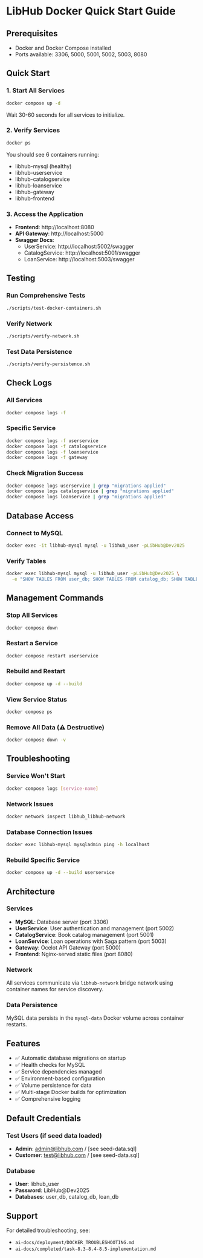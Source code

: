 # LibHub Docker Quick Start Guide

## Prerequisites
- Docker and Docker Compose installed
- Ports available: 3306, 5000, 5001, 5002, 5003, 8080

## Quick Start

### 1. Start All Services
```bash
docker compose up -d
```

Wait 30-60 seconds for all services to initialize.

### 2. Verify Services
```bash
docker ps
```

You should see 6 containers running:
- libhub-mysql (healthy)
- libhub-userservice
- libhub-catalogservice
- libhub-loanservice
- libhub-gateway
- libhub-frontend

### 3. Access the Application
- **Frontend**: http://localhost:8080
- **API Gateway**: http://localhost:5000
- **Swagger Docs**:
  - UserService: http://localhost:5002/swagger
  - CatalogService: http://localhost:5001/swagger
  - LoanService: http://localhost:5003/swagger

## Testing

### Run Comprehensive Tests
```bash
./scripts/test-docker-containers.sh
```

### Verify Network
```bash
./scripts/verify-network.sh
```

### Test Data Persistence
```bash
./scripts/verify-persistence.sh
```

## Check Logs

### All Services
```bash
docker compose logs -f
```

### Specific Service
```bash
docker compose logs -f userservice
docker compose logs -f catalogservice
docker compose logs -f loanservice
docker compose logs -f gateway
```

### Check Migration Success
```bash
docker compose logs userservice | grep "migrations applied"
docker compose logs catalogservice | grep "migrations applied"
docker compose logs loanservice | grep "migrations applied"
```

## Database Access

### Connect to MySQL
```bash
docker exec -it libhub-mysql mysql -u libhub_user -pLibHub@Dev2025
```

### Verify Tables
```bash
docker exec libhub-mysql mysql -u libhub_user -pLibHub@Dev2025 \
  -e "SHOW TABLES FROM user_db; SHOW TABLES FROM catalog_db; SHOW TABLES FROM loan_db;"
```

## Management Commands

### Stop All Services
```bash
docker compose down
```

### Restart a Service
```bash
docker compose restart userservice
```

### Rebuild and Restart
```bash
docker compose up -d --build
```

### View Service Status
```bash
docker compose ps
```

### Remove All Data (⚠️ Destructive)
```bash
docker compose down -v
```

## Troubleshooting

### Service Won't Start
```bash
docker compose logs [service-name]
```

### Network Issues
```bash
docker network inspect libhub_libhub-network
```

### Database Connection Issues
```bash
docker exec libhub-mysql mysqladmin ping -h localhost
```

### Rebuild Specific Service
```bash
docker compose up -d --build userservice
```

## Architecture

### Services
- **MySQL**: Database server (port 3306)
- **UserService**: User authentication and management (port 5002)
- **CatalogService**: Book catalog management (port 5001)
- **LoanService**: Loan operations with Saga pattern (port 5003)
- **Gateway**: Ocelot API Gateway (port 5000)
- **Frontend**: Nginx-served static files (port 8080)

### Network
All services communicate via `libhub-network` bridge network using container names for service discovery.

### Data Persistence
MySQL data persists in the `mysql-data` Docker volume across container restarts.

## Features

- ✅ Automatic database migrations on startup
- ✅ Health checks for MySQL
- ✅ Service dependencies managed
- ✅ Environment-based configuration
- ✅ Volume persistence for data
- ✅ Multi-stage Docker builds for optimization
- ✅ Comprehensive logging

## Default Credentials

### Test Users (if seed data loaded)
- **Admin**: admin@libhub.com / [see seed-data.sql]
- **Customer**: test@libhub.com / [see seed-data.sql]

### Database
- **User**: libhub_user
- **Password**: LibHub@Dev2025
- **Databases**: user_db, catalog_db, loan_db

## Support

For detailed troubleshooting, see:
- `ai-docs/deployment/DOCKER_TROUBLESHOOTING.md`
- `ai-docs/completed/task-8.3-8.4-8.5-implementation.md`
